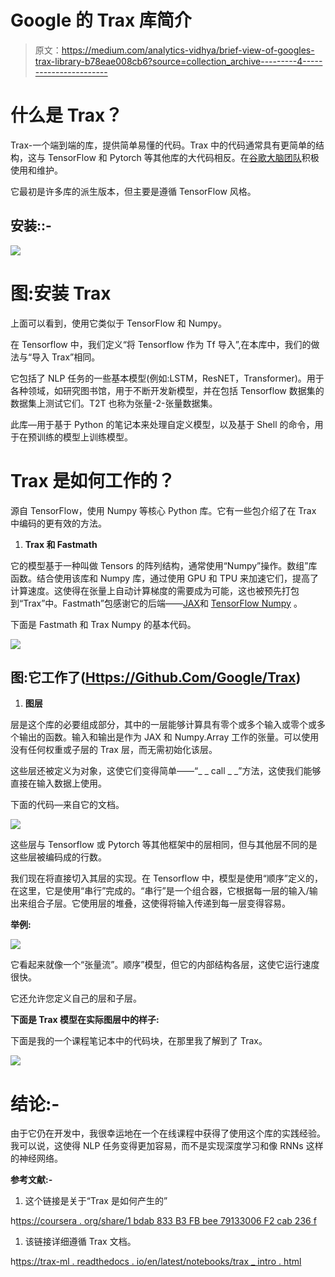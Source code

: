 # Google 的 Trax 库简介

> 原文：<https://medium.com/analytics-vidhya/brief-view-of-googles-trax-library-b78eae008cb6?source=collection_archive---------4----------------------->

# 什么是 Trax？

Trax-一个端到端的库，提供简单易懂的代码。Trax 中的代码通常具有更简单的结构，这与 TensorFlow 和 Pytorch 等其他库的大代码相反。在[谷歌大脑团队](https://research.google.com/teams/brain/)积极使用和维护。

它最初是许多库的派生版本，但主要是遵循 TensorFlow 风格。

## 安装::-

![](img/3df07f2d08c7b8df23ddda419926cced.png)

# 图:安装 Trax

上面可以看到，使用它类似于 TensorFlow 和 Numpy。

在 Tensorflow 中，我们定义“将 Tensorflow 作为 Tf 导入”,在本库中，我们的做法与“导入 Trax”相同。

它包括了 NLP 任务的一些基本模型(例如:LSTM，ResNET，Transformer)。用于各种领域，如研究图书馆，用于不断开发新模型，并在包括 Tensorflow 数据集的数据集上测试它们。T2T 也称为张量-2-张量数据集。

此库—用于基于 Python 的笔记本来处理自定义模型，以及基于 Shell 的命令，用于在预训练的模型上训练模型。

# Trax 是如何工作的？

源自 TensorFlow，使用 Numpy 等核心 Python 库。它有一些包介绍了在 Trax 中编码的更有效的方法。

1.  **Trax 和 Fastmath**

它的模型基于一种叫做 Tensors 的阵列结构，通常使用“Numpy”操作。数组”库函数。结合使用该库和 Numpy 库，通过使用 GPU 和 TPU 来加速它们，提高了计算速度。这使得在张量上自动计算梯度的需要成为可能，这也被预先打包到“Trax”中。Fastmath”包感谢它的后端——[JAX](https://github.com/google/jax)和 [TensorFlow Numpy](https://tensorflow.org/) 。

下面是 Fastmath 和 Trax Numpy 的基本代码。

![](img/3df4fa83e7308be0a9bcc9c0701a97c2.png)

## 图:它工作了([Https://Github.Com/Google/Trax](https://github.com/google/trax))

1.  **图层**

层是这个库的必要组成部分，其中的一层能够计算具有零个或多个输入或零个或多个输出的函数。输入和输出是作为 JAX 和 Numpy.Array 工作的张量。可以使用没有任何权重或子层的 Trax 层，而无需初始化该层。

这些层还被定义为对象，这使它们变得简单——“_ _ call _ _”方法，这使我们能够直接在输入数据上使用。

下面的代码—来自它的文档。

![](img/91e1c638d41a9c60adfda8bf809108c3.png)

这些层与 Tensorflow 或 Pytorch 等其他框架中的层相同，但与其他层不同的是这些层被编码成的行数。

我们现在将直接切入其层的实现。在 Tensorflow 中，模型是使用“顺序”定义的，在这里，它是使用“串行”完成的。“串行”是一个组合器，它根据每一层的输入/输出来组合子层。它使用层的堆叠，这使得将输入传递到每一层变得容易。

**举例:**

![](img/d4360aef8b62a634d10ee12648dc5291.png)

它看起来就像一个“张量流”。顺序”模型，但它的内部结构各层，这使它运行速度很快。

它还允许您定义自己的层和子层。

**下面是 Trax 模型在实际图层中的样子:**

下面是我的一个课程笔记本中的代码块，在那里我了解到了 Trax。

![](img/b027cf918ebe19ca014869e747d3e44c.png)

# 结论:-

由于它仍在开发中，我很幸运地在一个在线课程中获得了使用这个库的实践经验。我可以说，这使得 NLP 任务变得更加容易，而不是实现深度学习和像 RNNs 这样的神经网络。

**参考文献:-**

1.  这个链接是关于“Trax 是如何产生的”

h[ttps://coursera . org/share/1 bdab 833 B3 FB bee 79133006 F2 cab 236 f](https://coursera.org/share/1bdab833b3fbbee79133006f2cab236f)

1.  该链接详细遵循 Trax 文档。

h[ttps://trax-ml . readthedocs . io/en/latest/notebooks/trax _ intro . html](https://trax-ml.readthedocs.io/en/latest/notebooks/trax_intro.html)